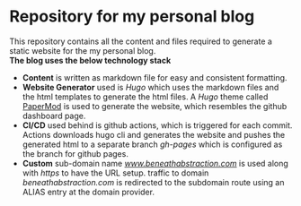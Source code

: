 # Repository for my personal blog
This repository contains all the content and files required to generate a static website for the my personal blog.   
**The blog uses the below technology stack**
- **Content** is written as markdown file for easy and consistent formatting. 
- **Website Generator** used is *Hugo* which uses the markdown files and the html templates to generate the html files. A *Hugo* theme called [PaperMod](https://themes.gohugo.io/themes/hugo-papermod/) is used to generate the website, which resembles the github dashboard page.
- **CI/CD** used behind is github actions, which is triggered for each commit. Actions downloads hugo cli and generates the website and pushes the generated html to a separate branch *gh-pages* which is configured as the branch for github pages.
- **Custom** sub-domain name *www.beneathabstraction.com* is used along with *https* to have the URL setup. traffic to domain *beneathabstraction.com* is redirected to the subdomain route using an ALIAS entry at the domain provider.
